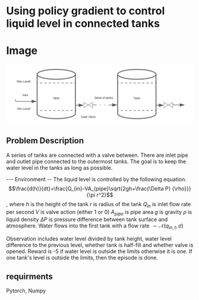 # Using policy gradient to control liquid level in connected tanks



# Image

![Semantic ddd of image](./tank.svg "Image")

## Problem Description

A series of tanks are connected with a valve between. There are inlet pipe and outlet pipe connected to the outermost tanks.
The goal is to keep the water level in the tanks as long as possible.



--- Environment --
The liquid level is controlled by the following equation.
$$\frac{d(h)}{dt}=\frac{Q_{in}-VA_{pipe}\sqrt{2gh+\frac{\Delta P} {\rho}}}{\pi r^2}$$ 
, where $h$ is the height of the tank
$r$ is radius of the tank
$Q_{in}$ is inlet flow rate per second
$V$ is valve action (either 1 or 0)
$A_{pipe}$ is pipe area
$g$ is gravity
$\rho$ is liquid density
$\Delta P$ is pressure difference between tank surface and atmosphere.
Water flows into the first tank with a flow rate $\sim \mathcal{N}(q_{in,t},\sigma)$ 

Observation includes water level divided by tank height, water level difference to the previous level, whether tank is half-fill and whether valve is opened.
Reward is -5 if water level is outside the limits otherwise it is one.
If one tank's level is outside the limits, then the episode is done.

## requirments
Pytorch, Numpy









